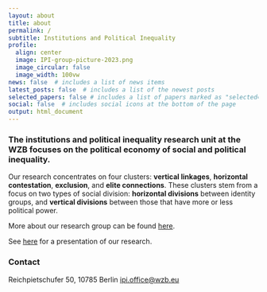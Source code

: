```yaml
---
layout: about
title: about
permalink: /
subtitle: Institutions and Political Inequality
profile:
  align: center
  image: IPI-group-picture-2023.png
  image_circular: false
  image_width: 100vw
news: false  # includes a list of news items
latest_posts: false  # includes a list of the newest posts
selected_papers: false # includes a list of papers marked as "selected={true}"
social: false  # includes social icons at the bottom of the page
output: html_document
---
```


### The institutions and political inequality research unit at the WZB focuses on the political economy of social and political inequality. 

Our research concentrates on four clusters: **vertical linkages**, **horizontal contestation**, **exclusion**, and **elite connections**. These clusters stem from a focus on two types of social division: **horizontal divisions** between identity groups, and **vertical divisions** between those that have more or less political power. 

More about our research group can be found [here](https://www.wzb.eu/en/research/political-economy-of-development/institutions-and-political-inequality).

See [here](https://wzb-ipi.github.io/assets/slides/ipi.html) for a presentation of our research. 

### Contact

 Reichpietschufer 50,
 10785 Berlin
 ipi.office@wzb.eu

